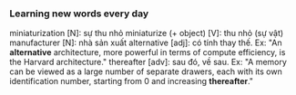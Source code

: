 ### Learning new words every day

miniaturization [N]: sự thu nhỏ
miniaturize (+ object) [V]: thu nhỏ (sự vật)
manufacturer [N]: nhà sản xuất
alternative [adj]: có tính thay thế. Ex: "An __alternative__ architecture, more powerful in terms of compute efficiency, is the Harvard architecture."
thereafter [adv]: sau đó, về sau. Ex: "A memory can be viewed as a large number of separate drawers, each with its own identification number, starting from 0 and increasing __thereafter__."